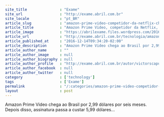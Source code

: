 ```yaml
---
site_title               : "Exame"
site_url                 : "http://exame.abril.com.br"
site_locale              : "pt_BR"
article_slug             : "amazon-prime-video-competidor-da-netflix-chega-ao-brasil"
article_title            : "Amazon Prime Video, competidor da Netflix, chega ao Brasil"
article_image            : "https://abrilexame.files.wordpress.com/2016/12/amazon.png?w=680"
article_url              : "http://exame.abril.com.br/tecnologia/amazon-prime-video-competidor-da-netflix-chega-ao-brasil/"
article_published_at     : "2016-12-14T09:34:20-02:00"
article_description      : "Amazon Prime Video chega ao Brasil por 2,99 dólares por seis meses. Depois disso, assinatura passa a custar 5,99 dólares..."
article_author_name      : ""
article_author_image     : null
article_author_biography : null
article_author_profile   : "http://exame.abril.com.br/autor/victorscaputo/"
article_author_facebook  : null
article_author_twitter   : null
category                 : ['technology']
tags                     : ['Exame']
permalink                : "/:categories/amazon-prime-video-competidor-da-netflix-chega-ao-brasil/"
layout                   : post
---
```


Amazon Prime Video chega ao Brasil por 2,99 dólares por seis meses. Depois disso, assinatura passa a custar 5,99 dólares...
